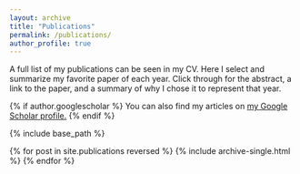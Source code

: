 ```yaml
---
layout: archive
title: "Publications"
permalink: /publications/
author_profile: true
---
```


A full list of my publications can be seen in my CV. Here I select and summarize my favorite paper of each year. Click through for the abstract, a link to the paper, and a summary of why I chose it to represent that year.

{% if author.googlescholar %}
  You can also find my articles on <u><a href="{{author.googlescholar}}">my Google Scholar profile</a>.</u>
{% endif %}

{% include base_path %}

{% for post in site.publications reversed %}
  {% include archive-single.html %}
{% endfor %}
